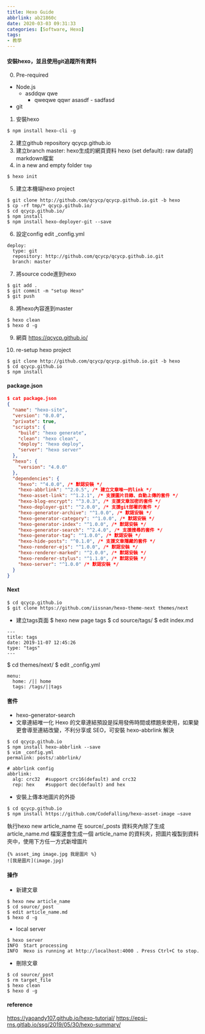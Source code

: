 ```yaml
---
title: Hexo Guide
abbrlink: ab21860c
date: 2020-03-03 09:31:33
categories: [Software, Hexo]
tags:
- 教學
---
```

#### 安裝hexo，並且使用git追蹤所有資料
0. Pre-required
  * Node.js
    - asddqw qwe
      * qweqwe qqwr
       asasdf
            - sadfasd
  * git
1. 安裝hexo
```
$ npm install hexo-cli -g
```
2. 建立github repository
qcycp.github.io
3. 建立branch
master: hexo生成的網頁資料
hexo (set default): raw data的markdown檔案
4. in a new and empty folder `tmp`
```
$ hexo init
```
5. 建立本機端hexo project
```
$ git clone http://github.com/qcycp/qcycp.github.io.git -b hexo
$ cp -rf tmp/* qcycp.github.io/
$ cd qcycp.github.io/
$ npm install
$ npm install hexo-deployer-git --save
```
6. 設定config
edit _config.yml
```
deploy:
  type: git
  repository: http://github.com/qcycp/qcycp.github.io.git
  branch: master
```
7. 將source code進到hexo
```
$ git add .
$ git commit -m "setup Hexo"
$ git push
```
8. 將hexo內容進到master
```
$ hexo clean
$ hexo d -g
```
9. 網頁
https://qcycp.github.io/

10. re-setup hexo project
```
$ git clone http://github.com/qcycp/qcycp.github.io.git -b hexo
$ cd qcycp.github.io
$ npm install
```

#### package.json
```json
$ cat package.json
{
  "name": "hexo-site",
  "version": "0.0.0",
  "private": true,
  "scripts": {
    "build": "hexo generate",
    "clean": "hexo clean",
    "deploy": "hexo deploy",
    "server": "hexo server"
  },
  "hexo": {
    "version": "4.0.0"
  },
  "dependencies": {
    "hexo": "^4.0.0", /* 默認安裝 */
    "hexo-abbrlink": "^2.0.5", /* 建立文章唯一的link */
    "hexo-asset-link": "^1.2.1", /* 支援圖片目錄、自動上傳的套件 */
    "hexo-blog-encrypt": "^3.0.3", /* 支援文章加密的套件 */
    "hexo-deployer-git": "^2.0.0", /* 支援git部署的套件 */
    "hexo-generator-archive": "^1.0.0", /* 默認安裝 */
    "hexo-generator-category": "^1.0.0", /* 默認安裝 */
    "hexo-generator-index": "^1.0.0", /* 默認安裝 */
    "hexo-generator-search": "^2.4.0", /* 支援搜尋的套件 */
    "hexo-generator-tag": "^1.0.0", /* 默認安裝 */
    "hexo-hide-posts": "^0.1.0", /* 支援文章隱藏的套件 */
    "hexo-renderer-ejs": "^1.0.0", /* 默認安裝 */
    "hexo-renderer-marked": "^2.0.0", /* 默認安裝 */
    "hexo-renderer-stylus": "^1.1.0", /* 默認安裝 */
    "hexo-server": "^1.0.0" /* 默認安裝 */
  }
}
```

#### Next
```
$ cd qcycp.github.io
$ git clone https://github.com/iissnan/hexo-theme-next themes/next
```
* 建立tags頁面
$ hexo new page tags
$ cd source/tags/
$ edit index.md
```
---
title: tags
date: 2019-11-07 12:45:26
type: "tags"
---
```
$ cd themes/next/
$ edit _config.yml
```
menu:
  home: /|| home
  tags: /tags/||tags
```

#### 套件
* hexo-generator-search
* 文章連結唯一化
Hexo 的文章連結預設是採用發佈時間或標題來使用，如果變更會導至連結改變，不利分享或 SEO，可安裝 hexo-abbrlink 解決
```
$ cd qcycp.github.io
$ npm install hexo-abbrlink --save
$ vim _config.yml
permalink: posts/:abbrlink/

# abbrlink config
abbrlink:
  alg: crc32  #support crc16(default) and crc32
  rep: hex    #support dec(default) and hex
```
* 安裝上傳本地圖片的外掛
```
$ cd qcycp.github.io
$ npm install https://github.com/CodeFalling/hexo-asset-image –save
```
執行hexo new article_name
在 source/_posts 資料夾內除了生成 article_name.md 檔案還會生成一個 article_name 的資料夾，把圖片複製到資料夾中，使用下方任一方式新增圖片
```
{% asset_img image.jpg 我是圖片 %}
![我是圖片](image.jpg)
```

#### 操作
* 新建文章
```
$ hexo new article_name
$ cd source/_post
$ edit article_name.md
$ hexo d -g
```
* local server
```
$ hexo server
INFO  Start processing
INFO  Hexo is running at http://localhost:4000 . Press Ctrl+C to stop.
```
* 刪除文章
```
$ cd source/_post
$ rm target_file
$ hexo clean
$ hexo d -g
```

#### reference
https://yaoandy107.github.io/hexo-tutorial/
https://epsi-rns.gitlab.io/ssg/2019/05/30/hexo-summary/